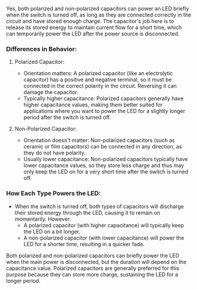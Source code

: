 Yes, both polarized and non-polarized capacitors can power an LED briefly when the switch is turned off, as long as they are connected correctly in the circuit and have stored enough charge. The capacitor's job here is to release its stored energy to maintain current flow for a short time, which can temporarily power the LED after the power source is disconnected.

### Differences in Behavior:

1. Polarized Capacitor:
   - Orientation matters: A polarized capacitor (like an electrolytic capacitor) has a positive and negative terminal, so it must be connected in the correct polarity in the circuit. Reversing it can damage the capacitor.
   - Typically higher capacitance: Polarized capacitors generally have higher capacitance values, making them better suited for applications where you want to power the LED for a slightly longer period after the switch is turned off.

2. Non-Polarized Capacitor:
   - Orientation doesn't matter: Non-polarized capacitors (such as ceramic or film capacitors) can be connected in any direction, as they do not have polarity.
   - Usually lower capacitance: Non-polarized capacitors typically have lower capacitance values, so they store less charge and thus may only keep the LED on for a very short time after the switch is turned off.

### How Each Type Powers the LED:

- When the switch is turned off, both types of capacitors will discharge their stored energy through the LED, causing it to remain on momentarily. However:
   - A polarized capacitor (with higher capacitance) will typically keep the LED on a bit longer.
   - A non-polarized capacitor (with lower capacitance) will power the LED for a shorter time, resulting in a quicker fade.

Both polarized and non-polarized capacitors can briefly power the LED when the main power is disconnected, but the duration will depend on the capacitance value. Polarized capacitors are generally preferred for this purpose because they can store more charge, sustaining the LED for a longer period.